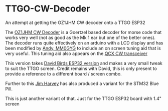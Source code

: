 # TTGO-CW-Decoder
An attempt at getting the OZ1JHM CW decoder onto a TTGO ESP32

The [OZ1JHM CW Decoder](http://www.oz1jhm.dk/content/very-simpel-cw-decoder-easy-build) is a Goertzel based decoder for morse code that works very well (not as good as the Mk 1 ear but one of the better ones).
The decoder runs quite effectively on an arduino with a LCD display and has been modified by [Andy, MM0GYG](http://www.saltoun.uk/radio/goertzel.html) to include an on screen tuning aid that is very useful. This tuning aid also appears on the [QCX CW transceiver](https://qrp-labs.com/qcx.html)

This version takes [David Birds ESP32 version](https://github.com/G6EJD/ESP32-Morse-Decoder) and makes a very small tweak to suit the TTGO screen. Credit remains with David, this is only present to provide a reference to a different board / screen combo.

Further to this [Jim Harvey](https://github.com/jmharvey1/STM32_CWDecoder) has also produced a variant for the STM32 Blue Pill.

This is just another variant of that. Just for the TTGO ESP32 board with 1.4" screen

